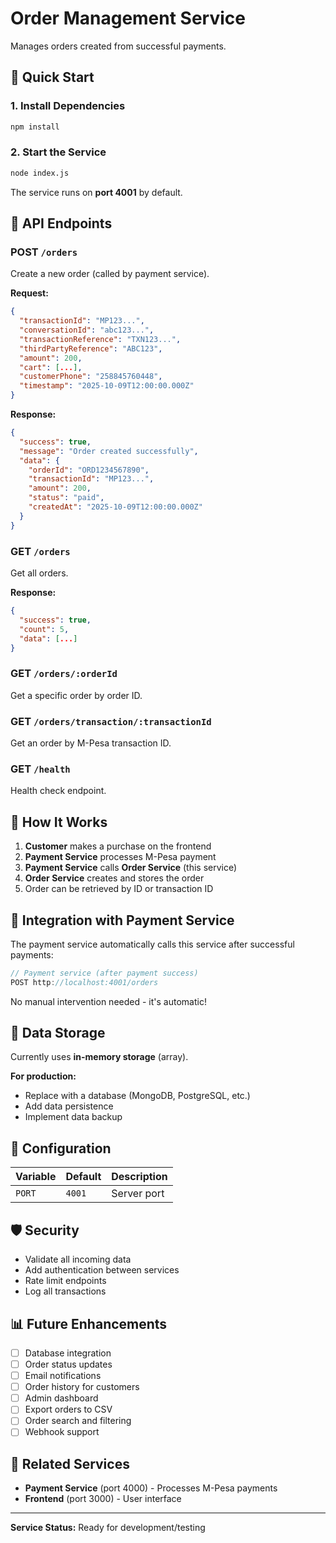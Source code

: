 # Order Management Service

Manages orders created from successful payments.

## 🚀 Quick Start

### 1. Install Dependencies
```bash
npm install
```

### 2. Start the Service
```bash
node index.js
```

The service runs on **port 4001** by default.

## 📡 API Endpoints

### POST `/orders`
Create a new order (called by payment service).

**Request:**
```json
{
  "transactionId": "MP123...",
  "conversationId": "abc123...",
  "transactionReference": "TXN123...",
  "thirdPartyReference": "ABC123",
  "amount": 200,
  "cart": [...],
  "customerPhone": "258845760448",
  "timestamp": "2025-10-09T12:00:00.000Z"
}
```

**Response:**
```json
{
  "success": true,
  "message": "Order created successfully",
  "data": {
    "orderId": "ORD1234567890",
    "transactionId": "MP123...",
    "amount": 200,
    "status": "paid",
    "createdAt": "2025-10-09T12:00:00.000Z"
  }
}
```

### GET `/orders`
Get all orders.

**Response:**
```json
{
  "success": true,
  "count": 5,
  "data": [...]
}
```

### GET `/orders/:orderId`
Get a specific order by order ID.

### GET `/orders/transaction/:transactionId`
Get an order by M-Pesa transaction ID.

### GET `/health`
Health check endpoint.

## 🔄 How It Works

1. **Customer** makes a purchase on the frontend
2. **Payment Service** processes M-Pesa payment
3. **Payment Service** calls **Order Service** (this service)
4. **Order Service** creates and stores the order
5. Order can be retrieved by ID or transaction ID

## 🎯 Integration with Payment Service

The payment service automatically calls this service after successful payments:

```javascript
// Payment service (after payment success)
POST http://localhost:4001/orders
```

No manual intervention needed - it's automatic!

## 💾 Data Storage

Currently uses **in-memory storage** (array).

**For production:**
- Replace with a database (MongoDB, PostgreSQL, etc.)
- Add data persistence
- Implement data backup

## 🔧 Configuration

| Variable | Default | Description |
|----------|---------|-------------|
| `PORT` | `4001` | Server port |

## 🛡️ Security

- Validate all incoming data
- Add authentication between services
- Rate limit endpoints
- Log all transactions

## 📊 Future Enhancements

- [ ] Database integration
- [ ] Order status updates
- [ ] Email notifications
- [ ] Order history for customers
- [ ] Admin dashboard
- [ ] Export orders to CSV
- [ ] Order search and filtering
- [ ] Webhook support

## 🔗 Related Services

- **Payment Service** (port 4000) - Processes M-Pesa payments
- **Frontend** (port 3000) - User interface

---

**Service Status:** Ready for development/testing

